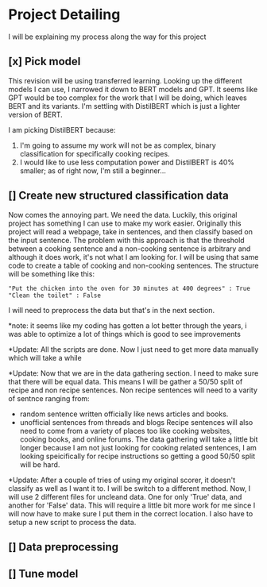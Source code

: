 # Project Detailing
I will be explaining my process along the way for this project

## **[x] Pick model**
This revision will be using transferred learning. Looking up the different models I can use, I narrowed it down to BERT models and GPT. It seems like GPT would be too complex for the work that I will be doing, which leaves BERT and its variants. I'm settling with DistilBERT which is just a lighter version of BERT. 

I am picking DistilBERT because:
1. I'm going to assume my work will not be as complex, binary classification for specifically cooking recipes.
2. I would like to use less computation power and DistilBERT is 40% smaller; as of right now, I'm still a beginner...

## **[] Create new structured classification data**
Now comes the annoying part. We need the data. Luckily, this original project has something I can use to make my work easier. Originally this project will read a webpage, take in sentences, and then classify based on the input sentence. The problem with this approach is that the threshold between a cooking sentence and a non-cooking sentence is arbitrary and although it does work, it's not what I am looking for. I will be using that same code to create a table of cooking and non-cooking sentences. The structure will be something like this:
```
"Put the chicken into the oven for 30 minutes at 400 degrees" : True
"Clean the toilet" : False
```
I will need to preprocess the data but that's in the next section.

*note: it seems like my coding has gotten a lot better through the years, i was able to optimize a lot of things which is good to see improvements

*Update: All the scripts are done. Now I just need to get more data manually which will take a while

*Update: Now that we are in the data gathering section. I need to make sure that there will be equal data. This means I will be gather a 50/50 split of recipe and non recipe sentences. 
Non recipe sentences will need to a varity of sentnce ranging from:
- random sentence written officially like news articles and books. 
- unofficial sentences from threads and blogs
Recipe sentences will also need to come from a variety of places too like cooking websites, cooking books, and online forums.
The data gathering will take a little bit longer because I am not just looking for cooking related sentences, I am looking speicifically for recipe instructions so getting a good 50/50 split will be hard.

*Update: After a couple of tries of using my original scorer, it doesn't classify as well as I want it to. 
I will be switch to a different method. Now, I will use 2 different files for uncleand data. One for only 'True' data, and another for 'False' data. This will require a little bit more work for me since I will now have to make sure I put them in the correct location. I also have to setup a new script to process the data.

## **[] Data preprocessing**
## **[] Tune model**